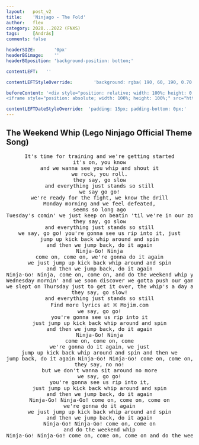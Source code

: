 ```yaml
---
layout:   post_v2
title:    'Ninjago - The Fold'
author:   flex
category: 2020...2022 (FNXS)
tags:     [András]
comments: false

headerSIZE:       '0px'
headerBGimage:    ''
headerBGposition: 'background-position: bottom;'

contentLEFT:   ''

contentLEFTStyleOverride:        'background: rgba( 190, 60, 190, 0.70 )'

beforeContent: '<div style="position: relative; width: 100%; height: 0; padding-bottom: 56.25%;">
<iframe style="position: absolute; width: 100%; height: 100%;" src="https://www.youtube.com/embed/QBUuCbRf-ic" title="YouTube video player" frameborder="0" allow="accelerometer; autoplay; clipboard-write; encrypted-media; gyroscope; picture-in-picture" allowfullscreen></iframe></div>'

contentLEFTDateStyleOverride:  'padding: 15px; padding-bottom: 0px;'
---
```


## The Weekend Whip (Lego Ninjago Official Theme Song)

<center><pre>
It's time for training and we're getting started
it's on, you know
and we wanna see you whip and shout it
we rock, you roll.
they say, go slow
and everything just stands so still
we say go go!
we're ready for the fight, we know the drill
Monday morning and we feel defeated,
seems so long ago
Tuesday's comin' we just keep on beatin 'til we're in our zone
they say, go slow
and everything just stands so still
we say, go go! you're gonna see us rip into it, just
jump up kick back whip around and spin
and then we jump back, do it again
Ninja-Go! Ninja
come on, come on, we're gonna do it again
we just jump up kick back whip around and spin
and then we jump back, do it again
Ninja-Go! Ninja, come on, come on, and do the weekend whip yeah!
Wednesday mornin' and we soon discover we gotta push our game
we slept on Thursday just to get it over, the whip's a day away!
they say, go slow!
and everything just stands so still
Find more lyrics at ※ Mojim.com
we say, go go!
you're gonna see us rip into it
just jump up kick back whip around and spin
and then we jump back, do it again
Ninja-Go! Ninja
come on, come on, come
we're gonna do it again, we just
jump up kick back whip around and spin and then we
jump back, do it again Ninja-Go! Ninja-Go! come on, come on, and do the weekend whip
they say, no no!
but we don't wanna sit around no more
we say, go go!
you're gonna see us rip into it,
just jump up kick back whip around and spin
and then we jump back, do it again
Ninja-Go! Ninja-Go! come on, come on, come on
we're gonna do it again
we just jump up kick back whip around and spin
and then we jump back, do it again
Ninja-Go! Ninja-Go! come on, come on
and do the weekend whip
Ninja-Go! Ninja-Go! come on, come on, come on and do the weekend whip jump up kick back do it again and spin!
</pre></center>
